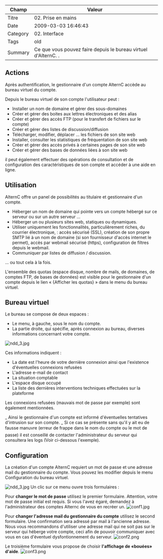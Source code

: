  Champ | Valeur
 ------- | ------------------------------ 
 Titre | 02. Prise en mains 
Date | 2009-03-03 16:46:43
Category | 02. Interface
Tags | old
Summary | Ce que vous pouvez faire depuis le bureau virtuel d'AlternC. . 

## Actions

Après authentification, le gestionnaire d'un compte AlternC accède au bureau virtuel du compte.

Depuis le bureau virtuel de son compte l'utilisateur peut :

  -  Installer un nom de domaine et gérer des sous-domaines
  -  Créer et gérer des boites aux lettres électroniques et des alias
  -  Créer et gérer des accès FTP (pour le transfert de fichiers sur le compte)
  -  Créer et gérer des listes de discussion/diffusion
  -  Télécharger, modifier, déplacer ... les fichiers de son site web
  -  Installer, consulter les statistiques de fréquentation de son site web
  -  Créer et gérer des accès privés à certaines pages de son site web
  -  Créer et gérer des bases de données liées à son site web

il peut également effectuer des opérations de consultation et de configuration des caractéristiques de son compte et accéder à une aide en ligne.

## Utilisation

AlternC offre un panel de possibilités au titulaire et gestionnaire d'un compte.

  -  Héberger un nom de domaine qui pointe vers un compte hébergé sur ce serveur ou sur un autre serveur ...
  -  Héberger un ou plusieurs sites web, statiques ou dynamiques.
  -  Utiliser uniquement les fonctionnalités, particulièrement riches, du courrier électronique, : accès sécurisé (SSL), création de son propre SMTP lié à un nom de domaine (si son fournisseur d'accès internet le permet), accès par webmail sécurisé (https), configuration de filtres depuis le webmail.
  -  Communiquer par listes de diffusion / discussion.
  
... ou tout cela à la fois.

L'ensemble des quotas (espace disque, nombre de mails, de domaines, de comptes FTP, de bases de données) est visible pour le gestionnaire d'un compte depuis le lien « {Afficher les quotas} » dans le menu du bureau virtuel.

## Bureau virtuel

Le bureau se compose de deux espaces :

  -  Le menu, à gauche, sous le nom du compte.
  -  La partie droite, qui spécifie, après connexion au bureau, diverses informations concernant votre compte.

<img src="/img/ndd_3.jpg" title="to complete" alt="ndd_3.jpg" />

Ces informations indiquent :

  -  La date est l'heure de votre dernière connexion ainsi que l'existence d'éventuelles connexions refusées
  -  L'adresse e-mail de contact
  -  La situation comptable
  -  L'espace disque occupé
  -  La liste des dernières interventions techniques effectuées sur la plateforme

Les connexions refusées (mauvais mot de passe par exemple) sont également mentionnées.

_ Ainsi le gestionnaire d'un compte est informé d'éventuelles tentatives d'intrusion sur son compte. 
_ Si ce cas se présente sans qu'il y ait eu de fausse manuvre (erreur de frappe dans le nom du compte ou le mot de passe) il est conseillé de contacter l'administrateur du serveur qui consultera les logs (Voir ci-dessous l'exemple).


## Configuration

La création d'un compte AlternC requiert un mot de passe et une adresse mail du gestionnaire du compte. Vous pouvez les modifier depuis le menu Configuration du bureau virtuel.

<img src="/img/ndd_3.jpg" title="to complete" alt="ndd_3.jpg" />
Un clic sur ce menu ouvre trois formulaires :

Pour **changer le mot de passe** utilisez le premier formulaire. Attention, votre mot de passe initial est requis. Si vous l'avez égaré, demandez à l'administrateur des comptes Alternc de vous en recréer un.
<img src="/img/conf1.jpg" title="to complete" alt="conf1.jpg" />

Pour **changer l'adresse mail du gestionnaire du compte** utilisez le second formulaire. Une confirmation sera adressé par mail à l'ancienne adresse. Nous vous recommandons d'utiliser une adresse mail qui ne soit pas sur le serveur qui héberge votre compte, ceci afin de pouvoir communiquer avec vous en cas d'éventuel dysfontionnement du serveur.
<img src="/img/conf2.png" title="to complete" alt="conf2.png" />

Le troisième formulaire vous propose de choisir **l'affichage de «bouées» d'aide**. 
<img src="/img/conf3.png" title="to complete" alt="conf3.png" />
